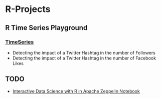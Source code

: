 # R-Projects


##  R Time Series Playground
### [TimeSeries](TimeSeries)

- Detecting the impact of a Twitter Hashtag in the number of Followers 
- Detecting the impact of a Twitter Hashtag in the number of Facebook Likes 

## TODO

- [Interactive Data Science with R in Apache Zeppelin Notebook](http://blog.sparkiq-labs.com/2015/11/16/interactive-data-science-with-r-in-apache-zeppelin-notebook/)
